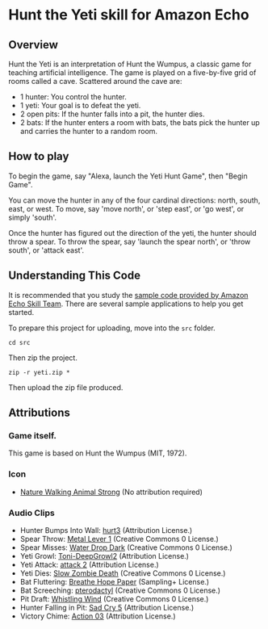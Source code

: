 # Hunt the Yeti skill for Amazon Echo

## Overview

Hunt the Yeti is an interpretation of Hunt the Wumpus, a classic game for teaching artificial intelligence. The game is played on a five-by-five grid of rooms called a cave. Scattered around the cave are:

- 1 hunter: You control the hunter.
- 1 yeti: Your goal is to defeat the yeti.
- 2 open pits: If the hunter falls into a pit, the hunter dies.
- 2 bats: If the hunter enters a room with bats, the bats pick the hunter up and carries the hunter to a random room.

## How to play

To begin the game, say "Alexa, launch the Yeti Hunt Game", then "Begin Game".

You can move the hunter in any of the four cardinal directions: north, south, east, or west. To move, say 'move north', or 'step east', or 'go west', or simply 'south'.

Once the hunter has figured out the direction of the yeti, the hunter should throw a spear. To throw the spear, say 'launch the spear north', or 'throw south', or 'attack east'.

## Understanding This Code

It is recommended that you study the [sample code provided by Amazon Echo Skill Team](https://github.com/amzn/alexa-skills-kit-js). There are several sample applications to help you get started.

To prepare this project for uploading, move into the `src` folder.

    cd src

Then zip the project.

    zip -r yeti.zip *

Then upload the zip file produced.

## Attributions

### Game itself.

This game is based on Hunt the Wumpus (MIT, 1972).

### Icon

- [Nature Walking Animal Strong](https://www.pexels.com/photo/nature-walking-animal-strong-4075/) (No attribution required)

### Audio Clips

- Hunter Bumps Into Wall: [hurt3](https://www.freesound.org/people/thecheeseman/sounds/44430/) (Attribution License.)
- Spear Throw: [Metal Lever 1](https://www.freesound.org/people/timgormly/sounds/151271/) (Creative Commons 0 License.)
- Spear Misses: [Water Drop Dark](https://www.freesound.org/people/Ev-Dawg/sounds/337525/) (Creative Commons 0 License.)
- Yeti Growl: [Toni-DeepGrowl2](https://www.freesound.org/people/enochrooted/sounds/49465/) (Attribution License.)
- Yeti Attack: [attack 2](https://www.freesound.org/people/sonidotv/sounds/238317/) (Attribution License.)
- Yeti Dies: [Slow Zombie Death](https://www.freesound.org/people/scorpion67890/sounds/169058/) (Creative Commons 0 License.)
- Bat Fluttering: [Breathe Hope Paper](https://www.freesound.org/people/smallsushi/sounds/2294/) (Sampling+ License.)
- Bat Screeching: [pterodactyl](https://www.freesound.org/people/dinodilopho/sounds/263530/) (Creative Commons 0 License.)
- Pit Draft: [Whistling Wind](https://www.freesound.org/people/Motion_S/sounds/218386/) (Creative Commons 0 License.)
- Hunter Falling in Pit: [Sad Cry 5](https://www.freesound.org/people/jorickhoofd/sounds/180310/) (Attribution License.)
- Victory Chime: [Action 03](https://www.freesound.org/people/rhodesmas/sounds/320883/) (Attribution License.)
